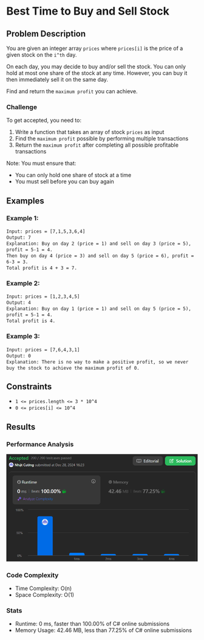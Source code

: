 # Best Time to Buy and Sell Stock

## Problem Description

You are given an integer array `prices` where `prices[i]` is the price of a given stock on the `i^th` day.

On each day, you may decide to buy and/or sell the stock. You can only hold at most one share of the stock at any time. However, you can buy it then immediately sell it on the same day.

Find and return the `maximum profit` you can achieve.

### Challenge

To get accepted, you need to:
1. Write a function that takes an array of stock `prices` as input
2. Find the `maximum profit` possible by performing multiple transactions
3. Return the `maximum profit` after completing all possible profitable transactions

Note: You must ensure that:
- You can only hold one share of stock at a time
- You must sell before you can buy again

## Examples

### Example 1:
```
Input: prices = [7,1,5,3,6,4]
Output: 7
Explanation: Buy on day 2 (price = 1) and sell on day 3 (price = 5), profit = 5-1 = 4.
Then buy on day 4 (price = 3) and sell on day 5 (price = 6), profit = 6-3 = 3.
Total profit is 4 + 3 = 7.
```

### Example 2:
```
Input: prices = [1,2,3,4,5]
Output: 4
Explanation: Buy on day 1 (price = 1) and sell on day 5 (price = 5), profit = 5-1 = 4.
Total profit is 4.
```

### Example 3:
```
Input: prices = [7,6,4,3,1]
Output: 0
Explanation: There is no way to make a positive profit, so we never buy the stock to achieve the maximum profit of 0.
```

## Constraints

- `1 <= prices.length <= 3 * 10^4`
- `0 <= prices[i] <= 10^4`

## Results

### Performance Analysis
![Performance Analysis](./result.png)

### Code Complexity
- Time Complexity: O(n)
- Space Complexity: O(1)

### Stats
- Runtime: 0 ms, faster than 100.00% of C# online submissions
- Memory Usage: 42.46 MB, less than 77.25% of C# online submissions
